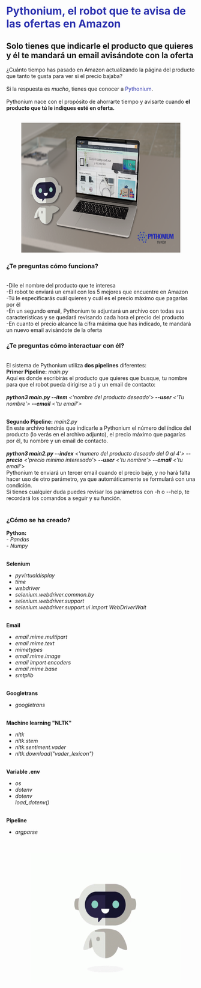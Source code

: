 <h1><span style="color: #2c32af">Pythonium, el robot que te avisa de las ofertas en Amazon</span></h1>


<h2>Solo tienes que indicarle el producto que quieres y él te mandará un email avisándote con la oferta</h2>

<p>¿Cuánto tiempo has pasado en Amazon actualizando la página del producto que tanto te gusta para ver si el precio bajaba?<br><br>
  Si la respuesta es <i>mucho</i>, tienes que conocer a <span style="color: #2c32af"> Pythonium</span>. <br><br> 
Pythonium nace con el propósito de ahorrarte tiempo y avisarte cuando <strong>el producto que tú le indiques esté en oferta.</strong><br><br>
  
  <figure class="wp-block-image size-large is-resized"><img src="https://github.com/AlbertJlobera/Personal_Projects/blob/master/IMG/pythonium.png" alt="" width="521" height="346"/></figure>
  
<h3>¿Te preguntas cómo funciona?</h3><br> 
-Dile el nombre del producto que te interesa<br>
-El robot te enviará un email con los 5 mejores que encuentre en Amazon<br>
-Tú le especificarás cuál quieres y cuál es el precio máximo que pagarías por él<br>
-En un segundo email, Pythonium te adjuntará un archivo con todas sus características y se quedará revisando cada hora el precio del producto<br>
-En cuanto el precio alcance la cifra máxima que has indicado, te mandará un nuevo email avisándote de la oferta<br>
  
 <h3>¿Te preguntas cómo interactuar con él?</h3><br>
 El sistema de Pythonium utiliza <strong>dos pipelines</strong> diferentes:
 <br>
 <strong>Primer Pipeline:</strong> <i>main.py</i>
 <br>
 Aquí es donde escribirás el producto que quieres que busque, tu nombre para que el robot pueda dirigirse a ti y un email de contacto:<br><br>
 <i><strong>python3 main.py --item</strong> <'nombre del producto deseado'><strong> --user</strong> <'Tu nombre'><strong> --email</strong> <'tu email'> </i><br><br>
  
  <strong>Segundo Pipeline:</strong> <i>main2.py</i><br>
  En este archivo tendrás que indicarle a Pythonium el número del índice del producto (lo verás en el archivo adjunto), el precio máximo que pagarías por él, tu nombre y un email de contacto.
  <br><br>
  <i><strong>python3 main2.py --index</strong> <'numero del producto deseado del 0 al 4'><strong> --precio</strong> <'precio mínimo interesado'><strong> --user</strong> <'tu nombre'><strong> --email</strong> <'tu email'> </i><br>Pythonium te enviará un tercer email cuando el precio baje, y no hará falta hacer uso de otro parámetro, ya que automáticamente se formulará con una condición.<br>
    Si tienes cualquier duda puedes revisar los parámetros con -h o --help, te recordará los comandos a seguir y su función.<br><br>
  
  <h3> ¿Cómo se ha creado? </h3>
  <strong>Python:</strong><br>
  - <i>Pandas<br>
  - Numpy</i><br><br>


<strong>Selenium</strong><br>
- <i>pyvirtualdisplay <br>
- time <br>
- webdriver<br>
- selenium.webdriver.common.by<br>
- selenium.webdriver.support <br>
- selenium.webdriver.support.ui import WebDriverWait</i><br><br>
  
<strong>Email</strong><br>
- <i>email.mime.multipart<br>
- email.mime.text<br>
- mimetypes<br>
- email.mime.image <br>
- email import encoders<br>
- email.mime.base <br>
- smtplib</i><br><br>

<strong>Googletrans</strong><br>
- <i>googletrans</i><br><br>

<strong>Machine learning "NLTK"</strong><br>
- <i>nltk<br>
- nltk.stem <br>
- nltk.sentiment.vader <br>
- nltk.download("vader_lexicon")</i><br><br>

<strong>Variable .env</strong><br>
- <i>os<br>
- dotenv<br>
- dotenv <br>
load_dotenv()</i><br><br>

<strong>Pipeline</strong><br>
- <i>argparse</i><br><br><br>


  <figure class="wp-block-image size-large is-resized"><img src="https://github.com/AlbertJlobera/Personal_Projects/blob/master/IMG/gif-pythonium.gif" alt="" width="521" height="346"/></figure>
